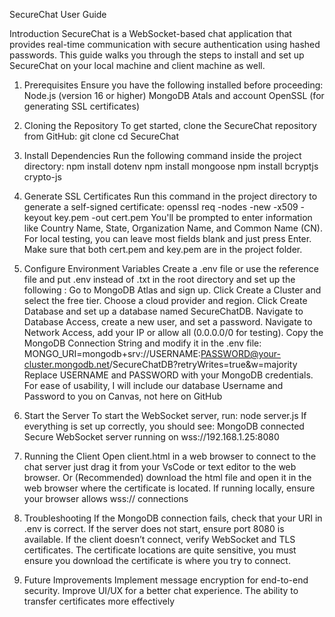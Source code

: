 SecureChat User Guide




Introduction
SecureChat is a WebSocket-based chat application that provides real-time communication with secure authentication using hashed passwords. This guide walks you through the steps to install and set up SecureChat on your local machine and client machine as well.
1. Prerequisites
Ensure you have the following installed before proceeding:
Node.js (version 16 or higher)
MongoDB Atals and account
OpenSSL (for generating SSL certificates)

2. Cloning the Repository
To get started, clone the SecureChat repository from GitHub:
   git clone 
   cd SecureChat

3. Install Dependencies
Run the following command inside the project directory:
    npm install dotenv
    npm install mongoose
    npm install bcryptjs crypto-js

4. Generate SSL Certificates
Run this command in the project directory to generate a self-signed certificate:
openssl req -nodes -new -x509 -keyout key.pem -out cert.pem
You'll be prompted to enter information like Country Name, State, Organization Name, and Common Name (CN). For local testing, you can leave most fields blank and just press Enter.
Make sure that both cert.pem and key.pem are in the project folder.
5. Configure Environment Variables
Create a .env file or use the reference file and put .env instead of .txt in the root directory and set up the following :
Go to MongoDB Atlas and sign up.
Click Create a Cluster and select the free tier.
Choose a cloud provider and region.
Click Create Database and set up a database named SecureChatDB.
Navigate to Database Access, create a new user, and set a password.
Navigate to Network Access, add your IP or allow all (0.0.0.0/0 for testing).
Copy the MongoDB Connection String and modify it in the .env file:
 MONGO_URI=mongodb+srv://USERNAME:PASSWORD@your-cluster.mongodb.net/SecureChatDB?retryWrites=true&w=majority
Replace USERNAME and PASSWORD with your MongoDB credentials.
For ease of usability, I will include our database Username and Password to you on Canvas, not here on GitHub
6. Start the Server
To start the WebSocket server, run:
node server.js
If everything is set up correctly, you should see:
MongoDB connected  
Secure WebSocket server running on wss://192.168.1.25:8080
7. Running the Client
Open client.html in a web browser to connect to the chat server just drag it from your VsCode or text editor to the web browser. Or (Recommended) download the html file and open it in the web browser where the certificate is located.  If running locally, ensure your browser allows wss:// connections
8. Troubleshooting
If the MongoDB connection fails, check that your URI in .env is correct.
If the server does not start, ensure port 8080 is available.
If the client doesn’t connect, verify WebSocket and TLS certificates. The certificate locations are quite sensitive, you must ensure you download the certificate is where you try to connect.
9. Future Improvements
Implement message encryption for end-to-end security.
Improve UI/UX for a better chat experience.
The ability to transfer certificates more effectively
